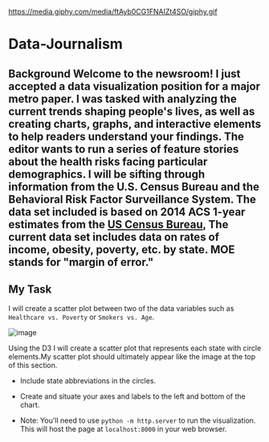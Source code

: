 https://media.giphy.com/media/ftAyb0CG1FNAIZt4SO/giphy.gif
# Data-Journalism
 ## Background  Welcome to the newsroom! I just accepted a data visualization position for a major metro paper.  I was tasked with analyzing the current trends shaping people's lives, as well as creating charts, graphs, and interactive elements to help readers understand your findings.  The editor wants to run a series of feature stories about the health risks facing particular demographics. I will be sifting through information from the U.S. Census Bureau and the Behavioral Risk Factor Surveillance System.  The data set included is based on 2014 ACS 1-year estimates from the [US Census Bureau](https://data.census.gov/cedsci/), The current data set includes data on rates of income, obesity, poverty, etc. by state. MOE stands for "margin of error."

## My Task

I will create a scatter plot between two of the data variables such as `Healthcare vs. Poverty` or `Smokers vs. Age`.

![image](https://user-images.githubusercontent.com/71952428/125727351-e79565be-1481-421c-b3bb-b08150b5a5bc.png)

Using the D3 I will create a scatter plot that represents each state with circle elements.My scatter plot should ultimately appear like the image at the top of this section.
* Include state abbreviations in the circles.

* Create and situate your axes and labels to the left and bottom of the chart.

* Note: You'll need to use `python -m http.server` to run the visualization. This will host the page at `localhost:8000` in your web browser.


